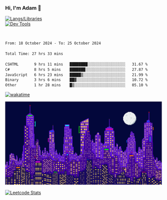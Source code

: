### Hi, I'm Adam 👋

[![Langs/Libraries](https://skillicons.dev/icons?i=cs,dotnet,js,css,html,sass,ts,jquery,bootstrap)](https://skillicons.dev)
<br/>
[![Dev Tools](https://skillicons.dev/icons?i=git,github,githubactions,visualstudio)](https://skillicons.dev)

<br/>

<!--START_SECTION:waka-->

```txt
From: 18 October 2024 - To: 25 October 2024

Total Time: 27 hrs 33 mins

CSHTML       9 hrs 11 mins   ████████░░░░░░░░░░░░░░░░░   31.67 %
C#           8 hrs 5 mins    ███████░░░░░░░░░░░░░░░░░░   27.87 %
JavaScript   6 hrs 23 mins   █████▒░░░░░░░░░░░░░░░░░░░   21.99 %
Binary       3 hrs 6 mins    ██▓░░░░░░░░░░░░░░░░░░░░░░   10.72 %
Other        1 hr 28 mins    █▒░░░░░░░░░░░░░░░░░░░░░░░   05.10 %
```

<!--END_SECTION:waka-->

[![wakatime](https://wakatime.com/badge/user/2234bda2-efd3-47c5-8724-79108edfe9aa.svg)](https://wakatime.com/@2234bda2-efd3-47c5-8724-79108edfe9aa)

![Pixelated city at night](./media/city.gif)

[![Leetcode Stats](https://leetcard.jacoblin.cool/cadamsmith?theme=nord)](https://leetcode.com/cadamsmith)
